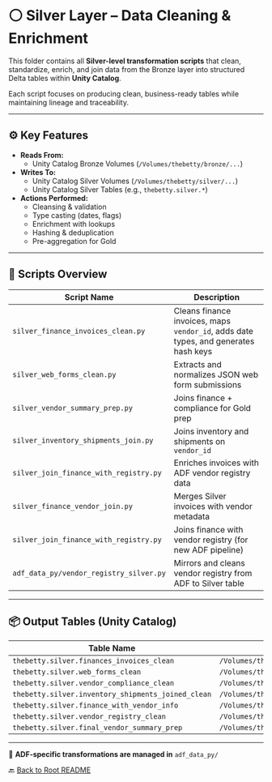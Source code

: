# ⚪ Silver Layer – Data Cleaning & Enrichment

This folder contains all **Silver-level transformation scripts** that clean, standardize, enrich, and join data from the Bronze layer into structured Delta tables within **Unity Catalog**.

Each script focuses on producing clean, business-ready tables while maintaining lineage and traceability.

---

## ⚙️ Key Features

- **Reads From:**  
  - Unity Catalog Bronze Volumes (`/Volumes/thebetty/bronze/...`)
- **Writes To:**  
  - Unity Catalog Silver Volumes (`/Volumes/thebetty/silver/...`)
  - Unity Catalog Silver Tables (e.g., `thebetty.silver.*`)
- **Actions Performed:**  
  - Cleansing & validation  
  - Type casting (dates, flags)  
  - Enrichment with lookups  
  - Hashing & deduplication  
  - Pre-aggregation for Gold

---

## 📄 Scripts Overview

| Script Name | Description |
|-------------|-------------|
| `silver_finance_invoices_clean.py` | Cleans finance invoices, maps `vendor_id`, adds date types, and generates hash keys |
| `silver_web_forms_clean.py` | Extracts and normalizes JSON web form submissions |
| `silver_vendor_summary_prep.py` | Joins finance + compliance for Gold prep |
| `silver_inventory_shipments_join.py` | Joins inventory and shipments on `vendor_id` |
| `silver_join_finance_with_registry.py` | Enriches invoices with ADF vendor registry data |
| `silver_finance_vendor_join.py` | Merges Silver invoices with vendor metadata |
| `silver_join_finance_with_registry.py` | Joins finance with vendor registry (for new ADF pipeline) |
| `adf_data_py/vendor_registry_silver.py` | Mirrors and cleans vendor registry from ADF to Silver table |

---

## 📦 Output Tables (Unity Catalog)

| Table Name | Location |
|------------|----------|
| `thebetty.silver.finances_invoices_clean` | `/Volumes/thebetty/silver/finances_invoices_clean` |
| `thebetty.silver.web_forms_clean` | `/Volumes/thebetty/silver/web_forms_clean` |
| `thebetty.silver.vendor_compliance_clean` | `/Volumes/thebetty/silver/vendor_compliance_clean` |
| `thebetty.silver.inventory_shipments_joined_clean` | `/Volumes/thebetty/silver/inventory_shipments_joined_clean` |
| `thebetty.silver.finance_with_vendor_info` | `/Volumes/thebetty/silver/finance_with_vendor_info` |
| `thebetty.silver.vendor_registry_clean` | `/Volumes/thebetty/silver/vendor_registry_clean` |
| `thebetty.silver.final_vendor_summary_prep` | `/Volumes/thebetty/silver/final_vendor_summary_prep` |

---

📂 **ADF-specific transformations are managed in** `adf_data_py/`

🔙 [Back to Root README](../../README.md)
